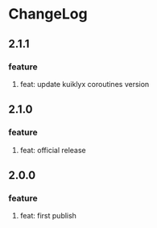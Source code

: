 # ChangeLog

## 2.1.1
### feature
1. feat: update kuiklyx coroutines version

## 2.1.0
### feature
1. feat: official release

## 2.0.0
### feature
1. feat: first publish
